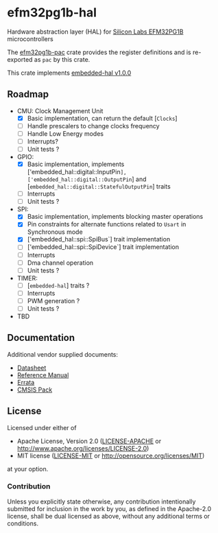 # efm32pg1b-hal
Hardware abstraction layer (HAL) for [Silicon Labs EFM32PG1B](https://www.silabs.com/mcu/32-bit/efm32-pearl-gecko/device.EFM32PG1B200F256GM48) microcontrollers

The [efm32pg1b-pac](https://github.com/BogdanOlar/efm32pg1b-pac) crate provides the register definitions and is re-exported as `pac` by this crate.

This crate implements [embedded-hal v1.0.0](https://github.com/rust-embedded/embedded-hal)

## Roadmap

- CMU: Clock Management Unit
    -[x] Basic implementation, can return the default [`Clocks`]
    -[ ] Handle prescalers to change clocks frequency
    -[ ] Handle Low Energy modes
    -[ ] Interrupts?
    -[ ] Unit tests ?

- GPIO:
    -[x] Basic implementation, implements ['embedded_hal::digital::InputPin`], ['embedded_hal::digital::OutputPin`] and [`embedded_hal::digital::StatefulOutputPin`] traits
    -[ ] Interrupts
    -[ ] Unit tests ?

- SPI:
    -[x] Basic implementation, implements blocking master operations
    -[x] Pin constraints for alternate functions related to `Usart` in Synchronous mode
    -[x] ['embedded_hal::spi::SpiBus`] trait implementation
    -[ ] ['embedded_hal::spi::SpiDevice`] trait implementation
    -[ ] Interrupts
    -[ ] Dma channel operation
    -[ ] Unit tests ?

- TIMER:
    -[ ] [`embedded-hal`] traits ?
    -[ ] Interrupts
    -[ ] PWM generation ?
    -[ ] Unit tests ?

- TBD

## Documentation

Additional vendor supplied documents:
- [Datasheet](https://www.silabs.com/documents/public/data-sheets/efm32pg1-datasheet.pdf)
- [Reference Manual](https://www.silabs.com/documents/public/reference-manuals/EFM32PG1-ReferenceManual.pdf)
- [Errata](https://www.silabs.com/documents/public/errata/efm32pg1-errata.pdf)
- [CMSIS Pack](https://www.keil.arm.com/devices/silicon-labs-efm32pg1b200f256gm48/processors/)

## License

Licensed under either of

- Apache License, Version 2.0 ([LICENSE-APACHE](LICENSE-APACHE) or
  http://www.apache.org/licenses/LICENSE-2.0)
- MIT license ([LICENSE-MIT](LICENSE-MIT) or http://opensource.org/licenses/MIT)

at your option.

### Contribution

Unless you explicitly state otherwise, any contribution intentionally submitted for inclusion in the work by you, as defined in the Apache-2.0 license, shall be dual licensed as above, without any additional terms or conditions.
